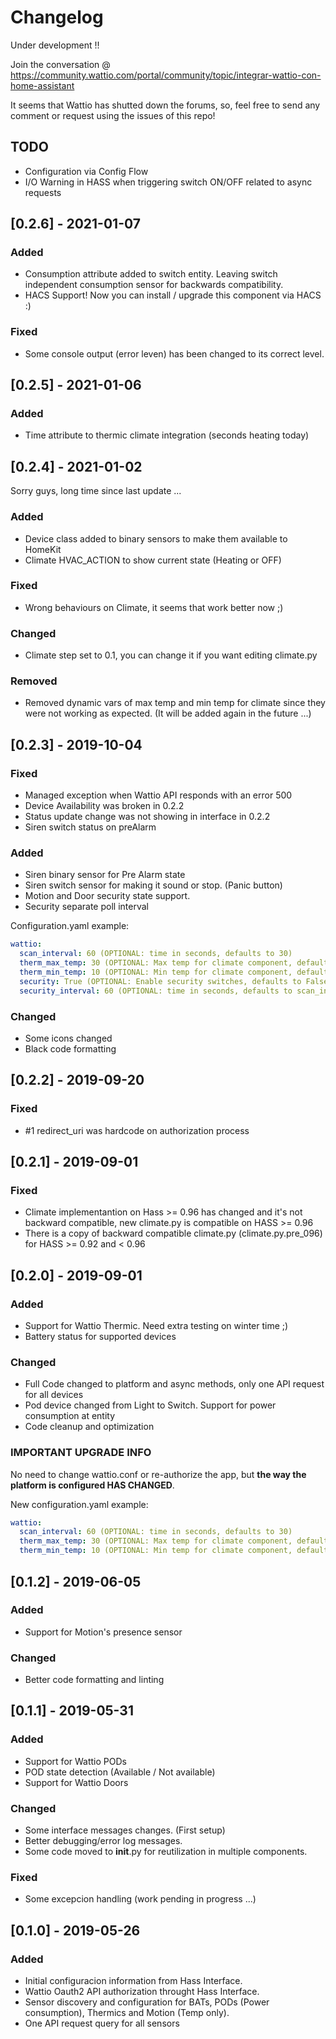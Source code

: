 # Changelog
Under development !! 

Join the conversation @ https://community.wattio.com/portal/community/topic/integrar-wattio-con-home-assistant

It seems that Wattio has shutted down the forums, so, feel free to send any comment or request using the issues of this repo!

## TODO
- Configuration via Config Flow 
- I/O Warning in HASS when triggering switch ON/OFF related to async requests

## [0.2.6] - 2021-01-07
### Added
- Consumption attribute added to switch entity. Leaving switch independent consumption sensor for backwards compatibility.
- HACS Support! Now you can install / upgrade this component via HACS :)

### Fixed
- Some console output (error leven) has been changed to its correct level.

## [0.2.5] - 2021-01-06
### Added
- Time attribute to thermic climate integration (seconds heating today)

## [0.2.4] - 2021-01-02
Sorry guys, long time since last update ... 
### Added
- Device class added to binary sensors to make them available to HomeKit
- Climate HVAC_ACTION to show current state (Heating or OFF)

### Fixed
- Wrong behaviours on Climate, it seems that work better now ;)

### Changed
- Climate step set to 0.1, you can change it if you want editing climate.py

### Removed
- Removed dynamic vars of max temp and min temp for climate since they were not working as expected. (It will be added again in the future ...)

## [0.2.3] - 2019-10-04 
### Fixed
- Managed exception when Wattio API responds with an error 500
- Device Availability was broken in 0.2.2
- Status update change was not showing in interface in 0.2.2
- Siren switch status on preAlarm

### Added
- Siren binary sensor for Pre Alarm state
- Siren switch sensor for making it sound or stop. (Panic button)
- Motion and Door security state support.
- Security separate poll interval 

Configuration.yaml example:

```yaml
wattio:
  scan_interval: 60 (OPTIONAL: time in seconds, defaults to 30)
  therm_max_temp: 30 (OPTIONAL: Max temp for climate component, defaults to 30)  
  therm_min_temp: 10 (OPTIONAL: Min temp for climate component, defaults to 10)
  security: True (OPTIONAL: Enable security switches, defaults to False)
  security_interval: 60 (OPTIONAL: time in seconds, defaults to scan_interval)
```

### Changed
- Some icons changed
- Black code formatting

## [0.2.2] - 2019-09-20
### Fixed
- #1 redirect_uri was hardcode on authorization process

## [0.2.1] - 2019-09-01
### Fixed
- Climate implementantion on Hass >= 0.96 has changed and it's not backward compatible, new climate.py is compatible on HASS >= 0.96
- There is a copy of backward compatible climate.py (climate.py.pre_096) for HASS >= 0.92 and < 0.96

## [0.2.0] - 2019-09-01
### Added
- Support for Wattio Thermic. Need extra testing on winter time ;)
- Battery status for supported devices

### Changed
- Full Code changed to platform and async methods, only one API request for all devices
- Pod device changed from Light to Switch. Support for power consumption at entity
- Code cleanup and optimization

### IMPORTANT UPGRADE INFO 
No need to change wattio.conf or re-authorize the app, but **the way the platform is configured HAS CHANGED**.

New configuration.yaml example:

```yaml
wattio:
  scan_interval: 60 (OPTIONAL: time in seconds, defaults to 30)
  therm_max_temp: 30 (OPTIONAL: Max temp for climate component, defaults to 30)  
  therm_min_temp: 10 (OPTIONAL: Min temp for climate component, defaults to 10)
```

## [0.1.2] - 2019-06-05
### Added
- Support for Motion's presence sensor

### Changed
- Better code formatting and linting

## [0.1.1] - 2019-05-31
### Added
- Support for Wattio PODs
- POD state detection (Available / Not available)
- Support for Wattio Doors

### Changed
- Some interface messages changes. (First setup)
- Better debugging/error log messages.
- Some code moved to __init__.py for reutilization in multiple components.

### Fixed
- Some excepcion handling (work pending in progress ...)

## [0.1.0] - 2019-05-26
### Added
- Initial configuracion information from Hass Interface.
- Wattio Oauth2 API authorization throught Hass Interface.
- Sensor discovery and configuration for BATs, PODs (Power consumption), Thermics and Motion (Temp only).
- One API request query for all sensors
